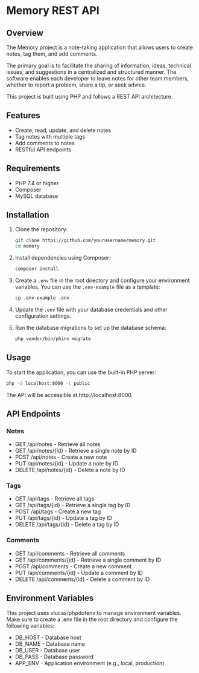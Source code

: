 # Memory REST API

## Overview

The Memory project is a note-taking application that allows users to create notes, tag them, and add comments.

The primary goal is to facilitate the sharing of information, ideas, technical issues, and suggestions in a centralized and structured manner. The software enables each developer to leave notes for other team members, whether to report a problem, share a tip, or seek advice.

This project is built using PHP and follows a REST API architecture.

## Features

- Create, read, update, and delete notes
- Tag notes with multiple tags
- Add comments to notes
- RESTful API endpoints

## Requirements

- PHP 7.4 or higher
- Composer
- MySQL database

## Installation

1. Clone the repository:

   ```sh
   git clone https://github.com/yourusername/memory.git
   cd memory
   ```

2. Install dependencies using Composer:

   ```sh
   composer install
   ```

3. Create a `.env` file in the root directory and configure your environment variables. You can use the `.env-example` file as a template:

   ```sh
   cp .env-example .env
   ```

4. Update the `.env` file with your database credentials and other configuration settings.

5. Run the database migrations to set up the database schema:

   ```sh
   php vendor/bin/phinx migrate
   ```

## Usage

To start the application, you can use the built-in PHP server:

```sh
php -S localhost:8000 -t public
```

The API will be accessible at http://localhost:8000.

## API Endpoints

### Notes

- GET /api/notes - Retrieve all notes
- GET /api/notes/{id} - Retrieve a single note by ID
- POST /api/notes - Create a new note
- PUT /api/notes/{id} - Update a note by ID
- DELETE /api/notes/{id} - Delete a note by ID

### Tags

- GET /api/tags - Retrieve all tags
- GET /api/tags/{id} - Retrieve a single tag by ID
- POST /api/tags - Create a new tag
- PUT /api/tags/{id} - Update a tag by ID
- DELETE /api/tags/{id} - Delete a tag by ID

### Comments

- GET /api/comments - Retrieve all comments
- GET /api/comments/{id} - Retrieve a single comment by ID
- POST /api/comments - Create a new comment
- PUT /api/comments/{id} - Update a comment by ID
- DELETE /api/comments/{id} - Delete a comment by ID

## Environment Variables

This project uses vlucas/phpdotenv to manage environment variables. Make sure to create a .env file in the root directory and configure the following variables:

- DB_HOST - Database host
- DB_NAME - Database name
- DB_USER - Database user
- DB_PASS - Database password
- APP_ENV - Application environment (e.g., local, production)
